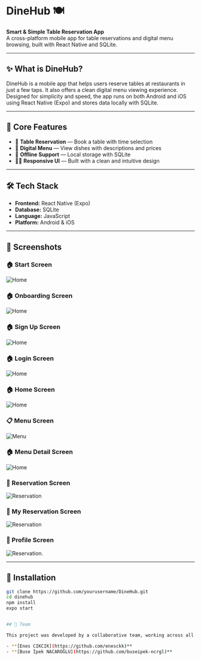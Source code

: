 # DineHub 🍽  
**Smart & Simple Table Reservation App**  
A cross-platform mobile app for table reservations and digital menu browsing, built with React Native and SQLite.

---

## ✨ What is DineHub?

DineHub is a mobile app that helps users reserve tables at restaurants in just a few taps. It also offers a clean digital menu viewing experience. Designed for simplicity and speed, the app runs on both Android and iOS using React Native (Expo) and stores data locally with SQLite.

---

## 🔑 Core Features

- 📅 **Table Reservation** — Book a table with time selection  
- 🧾 **Digital Menu** — View dishes with descriptions and prices  
- 📱 **Offline Support** — Local storage with SQLite  
- 🧑‍🎨 **Responsive UI** — Built with a clean and intuitive design  

---

## 🛠 Tech Stack

- **Frontend:** React Native (Expo)  
- **Database:** SQLite  
- **Language:** JavaScript  
- **Platform:** Android & iOS  

---

## 📸 Screenshots

### 🏠 Start Screen  
![Home](screenshots/StartScreen.jpg)

### 🏠 Onboarding Screen  
![Home](screenshots/OnboardingScreen.jpg)

### 🏠 Sign Up Screen  
![Home](screenshots/SignupScreen.jpg)

### 🏠 Login Screen  
![Home](screenshots/LoginScreen.jpg)

### 🏠 Home Screen  
![Home](screenshots/HomeScreen.jpg)

### 📋 Menu Screen  
![Menu](screenshots/MenuScreen.jpg)

### 🏠 Menu Detail Screen  
![Home](screenshots/MenuDetailScreen.jpg)

### 📆 Reservation Screen  
![Reservation](screenshots/ReservationScreen.jpg)

### 📆 My Reservation Screen  
![Reservation](screenshots/MyreservationScreen.jpg)

### 📆 Profile Screen  
![Reservation](screenshots/ProfileScreen.jpg).

---

## 🔧 Installation

```bash
git clone https://github.com/yourusername/DineHub.git
cd dinehub
npm install
expo start


## 👥 Team

This project was developed by a collaborative team, working across all aspects of the app including UI design, database management, and overall development.

- **[Enes CIKCIK](https://github.com/enesckk)** 
- **[Buse İpek NACAROĞLU](https://github.com/buseipek-ncrgl)** 



